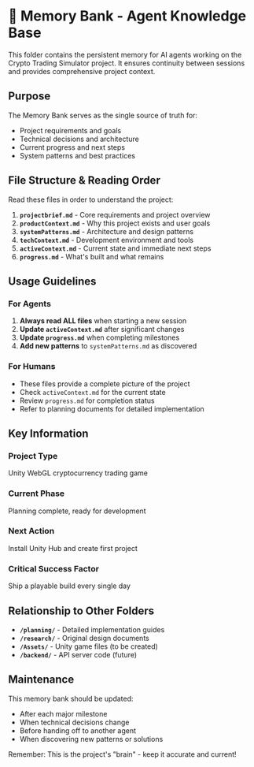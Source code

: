 # 🧠 Memory Bank - Agent Knowledge Base

This folder contains the persistent memory for AI agents working on the Crypto Trading Simulator project. It ensures continuity between sessions and provides comprehensive project context.

## Purpose

The Memory Bank serves as the single source of truth for:
- Project requirements and goals
- Technical decisions and architecture
- Current progress and next steps
- System patterns and best practices

## File Structure & Reading Order

Read these files in order to understand the project:

1. **`projectbrief.md`** - Core requirements and project overview
2. **`productContext.md`** - Why this project exists and user goals
3. **`systemPatterns.md`** - Architecture and design patterns
4. **`techContext.md`** - Development environment and tools
5. **`activeContext.md`** - Current state and immediate next steps
6. **`progress.md`** - What's built and what remains

## Usage Guidelines

### For Agents
1. **Always read ALL files** when starting a new session
2. **Update `activeContext.md`** after significant changes
3. **Update `progress.md`** when completing milestones
4. **Add new patterns** to `systemPatterns.md` as discovered

### For Humans
- These files provide a complete picture of the project
- Check `activeContext.md` for the current state
- Review `progress.md` for completion status
- Refer to planning documents for detailed implementation

## Key Information

### Project Type
Unity WebGL cryptocurrency trading game

### Current Phase
Planning complete, ready for development

### Next Action
Install Unity Hub and create first project

### Critical Success Factor
Ship a playable build every single day

## Relationship to Other Folders

- **`/planning/`** - Detailed implementation guides
- **`/research/`** - Original design documents
- **`/Assets/`** - Unity game files (to be created)
- **`/backend/`** - API server code (future)

## Maintenance

This memory bank should be updated:
- After each major milestone
- When technical decisions change
- Before handing off to another agent
- When discovering new patterns or solutions

Remember: This is the project's "brain" - keep it accurate and current! 